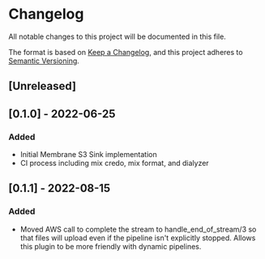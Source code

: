 # Changelog
All notable changes to this project will be documented in this file.

The format is based on [Keep a Changelog](https://keepachangelog.com/en/1.0.0/),
and this project adheres to [Semantic Versioning](https://semver.org/spec/v2.0.0.html).

## [Unreleased]

## [0.1.0] - 2022-06-25
### Added
- Initial Membrane S3 Sink implementation
- CI process including mix credo, mix format, and dialyzer

## [0.1.1] - 2022-08-15
### Added
- Moved AWS call to complete the stream to handle_end_of_stream/3 so that files will upload even if the pipeline isn't
explicitly stopped. Allows this plugin to be more friendly with dynamic pipelines.